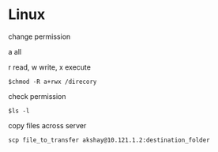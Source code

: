 # Linux

change permission

a  all

r  read, w  write, x  execute
```
$chmod -R a+rwx /direcory
```
check permission
```
$ls -l
```
copy files across server 
```
scp file_to_transfer akshay@10.121.1.2:destination_folder
```
